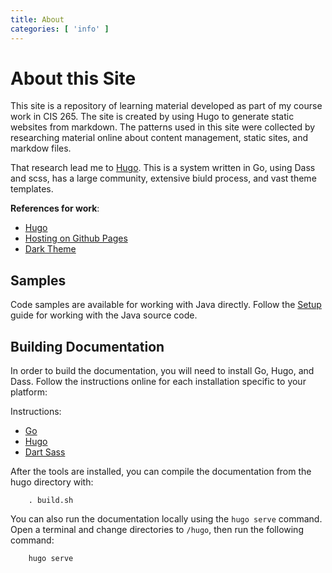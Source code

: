 ```yaml
---
title: About
categories: [ 'info' ]
---
```


# About this Site

This site is a repository of learning material developed as part of my course work in CIS 265.  The site is created by using Hugo to generate static websites from markdown.  The patterns used in this site were collected by researching material online about content management, static sites, and markdow files.

That research lead me to [Hugo](https://gohugo.io/).  This is a system written in Go, using Dass and scss, has a large community, extensive biuld process, and vast theme templates. 

**References for work**:

* [Hugo](https://gohugo.io/)
* [Hosting on Github Pages](https://gohugo.io/hosting-and-deployment/hosting-on-github/)
* [Dark Theme](https://jingwangtw.github.io/dark-theme-editor/)

## Samples

Code samples are available for working with Java directly.  Follow the [Setup](/progrmas/Setup) guide for working with the Java source code.

## Building Documentation

In order to build the documentation, you will need to install Go, Hugo, and Dass.  Follow the instructions online for each installation specific to your platform:

Instructions:

* [Go](https://go.dev/doc/install)
* [Hugo](https://gohugo.io/installation/)
* [Dart Sass](https://sass-lang.com/dart-sass/)

After the tools are installed, you can compile the documentation from the hugo directory with:

````
    . build.sh
````

You can also run the documentation locally using the `hugo serve` command.  Open a terminal and change directories to `/hugo`, then run the following command:

````
    hugo serve
````